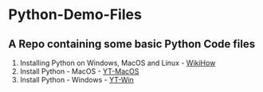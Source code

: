 # Python-Demo-Files
## A Repo containing some basic Python Code files

1. Installing Python on Windows, MacOS and Linux - [WikiHow](https://www.wikihow.com/Install-Python)
2. Install Python - MacOS - [YT-MacOS](https://www.youtube.com/watch?v=3-sPfR4JEQ8)
3. Install Python - Windows - [YT-Win](https://www.youtube.com/watch?v=s6X_BVfncOw)
